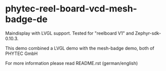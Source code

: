 # phytec-reel-board-vcd-mesh-badge-de
Maindisplay with LVGL support. Tested for "reelboard V1" and Zephyr-sdk-0.10.3. 

This demo combined a LVGL demo with the mesh-badge demo, both of PHYTEC GmbH

For more information please read README.rst (german/english)
